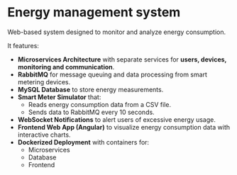 # Energy management system

Web-based system designed to monitor and analyze energy consumption.

It features:

- **Microservices Architecture** with separate services for **users, devices, monitoring and communication**.
- **RabbitMQ** for message queuing and data processing from smart metering devices.
- **MySQL Database** to store energy measurements.
- **Smart Meter Simulator** that:
  - Reads energy consumption data from a CSV file.
  - Sends data to RabbitMQ every 10 seconds.
- **WebSocket Notifications** to alert users of excessive energy usage.
- **Frontend Web App (Angular)** to visualize energy consumption data with interactive charts.
- **Dockerized Deployment** with containers for:
  - Microservices
  - Database
  - Frontend


